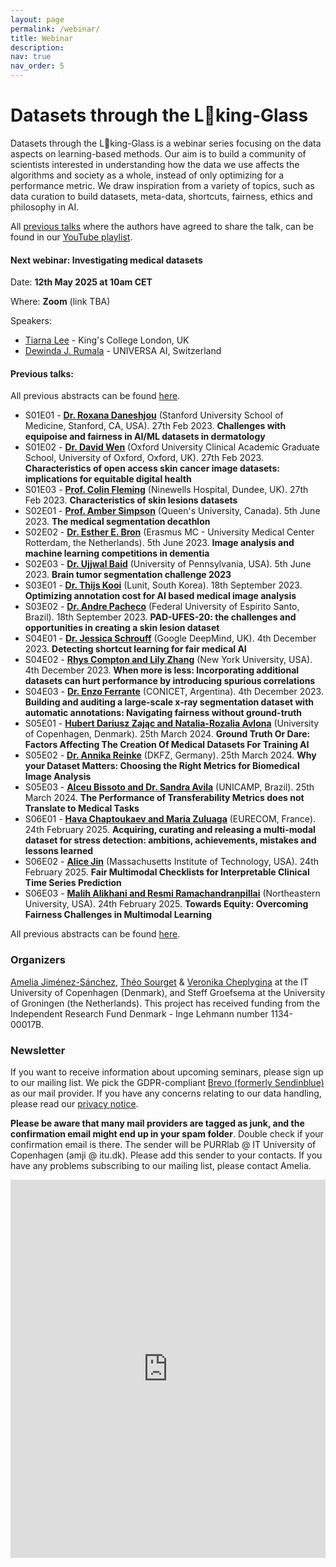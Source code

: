 ```yaml
---
layout: page
permalink: /webinar/
title: Webinar
description: 
nav: true
nav_order: 5
---
```


# Datasets through the L👀king-Glass

Datasets through the L👀king-Glass is a webinar series focusing on the data aspects on learning-based methods. Our aim is to build a community of scientists interested in understanding how the data we use affects the algorithms and society as a whole, instead of only optimizing for a performance metric. We draw inspiration from a variety of topics, such as data curation to build datasets, meta-data, shortcuts, fairness, ethics and philosophy in AI.

All [previous talks](https://medical-datasets.github.io/webinar_talks) where the authors have agreed to share the talk, can be found in our [YouTube playlist](https://www.youtube.com/playlist?list=PL_BSB_M_evSmfj9zSvqYVgTcJFtVdJc3y&jct=73eqNJ8tawTN4k4iARpU2xjGklC4Sg). 

#### Next webinar: Investigating medical datasets 
Date: **12th May 2025 at 10am CET**

Where: **Zoom** (link TBA)

Speakers:
* [Tiarna Lee](https://www.kcl.ac.uk/people/tiarna-lee) - King's College London, UK
* [Dewinda J. Rumala](https://djrumala.github.io/) - UNIVERSA AI, Switzerland

#### Previous talks:
All previous abstracts can be found [here](https://medical-datasets.github.io/webinar_talks). 
* S01E01 - **[Dr. Roxana Daneshjou](https://youtu.be/zLxYUtToXGg)** (Stanford University School of Medicine, Stanford, CA, USA). 27th Feb 2023. **Challenges with equipoise and fairness in AI/ML datasets in dermatology**
* S01E02 - **[Dr. David Wen](https://youtu.be/E4inBrMLVog)** (Oxford University Clinical Academic Graduate School, University of Oxford, Oxford, UK). 27th Feb 2023. **Characteristics of open access skin cancer image datasets: implications for equitable digital health**
* S01E03 - **[Prof. Colin Fleming](https://youtu.be/MlBxlL5WUuU)** (Ninewells Hospital, Dundee, UK). 27th Feb 2023. **Characteristics of skin lesions datasets**
* S02E01 - **[Prof. Amber Simpson](https://www.youtube.com/watch?v=2sbWrXO6gAc&list=PL_BSB_M_evSmfj9zSvqYVgTcJFtVdJc3y&index=3)** (Queen's University, Canada). 5th June 2023. **The medical segmentation decathlon**
* S02E02 - **[Dr. Esther E. Bron](https://www.youtube.com/watch?v=pYl9bBcQA-M&list=PL_BSB_M_evSmfj9zSvqYVgTcJFtVdJc3y&index=4)** (Erasmus MC - University Medical Center Rotterdam, the Netherlands). 5th June 2023. **Image analysis and machine learning competitions in dementia**
* S02E03 - **[Dr. Ujjwal Baid](https://www.youtube.com/watch?v=_RlcKW0sZ80&list=PL_BSB_M_evSmfj9zSvqYVgTcJFtVdJc3y&index=5)** (University of Pennsylvania, USA). 5th June 2023. **Brain tumor segmentation challenge 2023**
* S03E01 - **[Dr. Thijs Kooi](https://youtu.be/qhAYUfQlYfo)** (Lunit, South Korea). 18th September 2023. **Optimizing annotation cost for AI based medical image analysis**
* S03E02 - **[Dr. Andre Pacheco](https://youtu.be/q-DBwWZejMY)** (Federal University of Espírito Santo, Brazil). 18th September 2023. **PAD-UFES-20: the challenges and opportunities in creating a skin lesion dataset**
* S04E01 - **[Dr. Jessica Schrouff](https://youtu.be/-jxId9lxqXM?si=5NaHu1a8WcKfFBaK)** (Google DeepMind, UK). 4th December 2023. **Detecting shortcut learning for fair medical AI**
* S04E02 - **[Rhys Compton and Lily Zhang](https://youtu.be/hVM2PNsXPhM?si=JJR_8Ve-9tPISBQJ)** (New York University, USA). 4th December 2023. **When more is less: Incorporating additional datasets can hurt performance by introducing spurious correlations**
* S04E03 - **[Dr. Enzo Ferrante](https://youtu.be/3MOb1jzZXKc?si=z5P4mwPq1owG6jZH)** (CONICET, Argentina). 4th December 2023. **Building and auditing a large-scale x-ray segmentation dataset with automatic annotations: Navigating fairness without ground-truth**
* S05E01 - **[Hubert Dariusz Zając and Natalia-Rozalia Avlona](https://youtu.be/cl1-pR9P0vQ?si=2VNBkjS8wNvoJVig)** (University of Copenhagen, Denmark). 25th March 2024. **Ground Truth Or Dare: Factors Affecting The Creation Of Medical Datasets For Training AI**
* S05E02 - **[Dr. Annika Reinke](https://youtu.be/OZheNn-DXp4?si=oLvXayZ_l-LTaDu4)** (DKFZ, Germany). 25th March 2024. **Why your Dataset Matters: Choosing the Right Metrics for Biomedical Image Analysis**
* S05E03 - **[Alceu Bissoto and Dr. Sandra Avila](https://youtu.be/1gbeopshZiE?si=RubHQI-KAJcxjTLG)** (UNICAMP, Brazil). 25th March 2024. **The Performance of Transferability Metrics does not Translate to Medical Tasks**
* S06E01 - **[Hava Chaptoukaev and Maria Zuluaga](https://www.youtube.com/watch?v=M0Q6oYoc6gI)** (EURECOM, France). 24th February 2025. **Acquiring, curating and releasing a multi-modal dataset for stress detection: ambitions, achievements, mistakes and lessons learned**
* S06E02 - **[Alice Jin](https://www.youtube.com/watch?v=1C-xwCbgUPc)** (Massachusetts Institute of Technology, USA). 24th February 2025. **Fair Multimodal Checklists for Interpretable Clinical Time Series Prediction**
* S06E03 - **[Malih Alikhani and Resmi Ramachandranpillai](https://www.youtube.com/watch?v=mk93Asdv_LU)** (Northeastern University, USA). 24th February 2025. **Towards Equity: Overcoming Fairness Challenges in Multimodal Learning**

All previous abstracts can be found [here](https://medical-datasets.github.io/webinar_talks). 

### Organizers
[Amelia Jiménez-Sánchez](https://ameliajimenez.github.io), [Théo Sourget](https://tsourget.fr/) & [Veronika Cheplygina](https://veronikach.com) at the IT University of Copenhagen (Denmark), and Steff Groefsema at the University of Groningen (the Netherlands). This project has received funding from the Independent Research Fund Denmark - Inge Lehmann number 1134-00017B.

### Newsletter
If you want to receive information about upcoming seminars, please sign up to our mailing list. We pick the GDPR-compliant [Brevo (formerly Sendinblue)](https://www.brevo.com) as our mail provider. If you have any concerns relating to our data handling, please read our [privacy notice](https://medical-datasets.github.io/privacy-notice/).

**Please be aware that many mail providers are tagged as junk, and the confirmation email might end up in your spam folder**. Double check if your confirmation email is there. The sender will be PURRlab @ IT University of Copenhagen (amji @ itu.dk). Please add this sender to your contacts. If you have any problems subscribing to our mailing list, please contact Amelia.

<iframe width="540" height="605" src="https://d38ce30a.sibforms.com/serve/MUIEAPSRZjlFAdfMz8MsZO53v-A_vcHHQocx0NLiINtS4SpGngY-yCP3vJmtqARnIWjToJZv00KQeUrPlREILOYNuPOQq8l9WoXu6Qls_6IvXBWDCH_1qRu5Ef7LUhHYLSHoD-t0KNhf9Hu_6frv5Mdmr1UwyYt__pIObhWMU1EIpyqZ-D4T0PAPI79wxYR-knKueJF4WmOAmptH" frameborder="0" scrolling="auto" allowfullscreen style="display: block;margin-left: auto;margin-right: auto;max-width: 100%;"></iframe>
